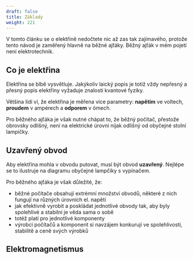 ```yaml
---
draft: false
title: Základy
weight: 221
---
```


V tomto článku se o elektřině nedočtete nic až zas tak zajímavého, protože tento návod je zaměřený hlavně na běžné ajťáky. Běžný ajťák v mém pojetí není elektrotechnik.

## Co je elektřina

Elektřina se blbě vysvětluje. Jakýkoliv laický popis je totiž vždy nepřesný a přesný popis elektřiny vyžaduje znalosti kvantové fyziky.

Většina lidí ví, že elektřina je měřena více parametry: **napětím** ve voltech, **proudem** v ampérech a **odporem** v ómech.

Pro běžného ajťáka je však nutné chápat to, že běžný počítač, přestože obrovsky odlišný, není na elektrické úrovni nijak odlišný od obyčejné stolní lampičky.

## Uzavřený obvod

Aby elektřina mohla v obvodu putovat, musí být obvod **uzavřený**. Nejlépe se to ilustruje na diagramu obyčejné lampčiky s vypínačem.



Pro běžného ajťáka je však důležité, že:

- běžné počítače obsahují extrémní množství obvodů, některé z nich fungují na různých úrovních el. napětí
- jak efektivně vyrobit a poskládat jednotlivé obvody tak, aby byly spolehlivé a stabilní je věda sama o sobě
- totéž platí pro jednotlivé komponenty
- výrobci počítačů a komponent si navzájem konkurují ve spolehlivosti, stabilitě a ceně svých výrobků



## Elektromagnetismus